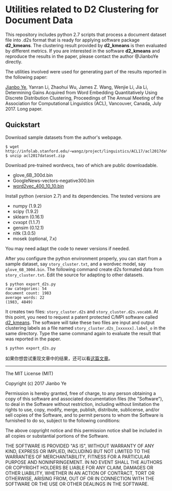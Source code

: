 # Utilities related to D2 Clustering for Document Data

This repository includes python 2.7 scripts that process a document dataset file into .d2s format that is ready for applying software package **d2_kmeans**. The clustering result provided by **d2_kmeans** is then evaluated by different metrics. If you are interested in the software **d2_kmeans** and reproduce the results in the paper, please contact the author @JianboYe directly. 


The utilities involved were used for generating part of the results reported in the following paper:

[Jianbo Ye](http://personal.psu.edu/jxy198), Yanran Li, Zhaohui Wu, James Z. Wang, Wenjie Li, Jia Li, Determining Gains Acquired from Word Embedding Quantitatively Using Discrete Distribution Clustering, Proceedings of The Annual Meeting of the Association for Computational Linguistics (ACL), Vancouver, Canada, July 2017. Long paper.

## Quickstart

Download sample datasets from the author's webpage. 

```
$ wget http://infolab.stanford.edu/~wangz/project/linguistics/ACL17/acl2017dataset.zip
$ unzip acl2017dataset.zip 
```

Download pre-trained wordvecs, two of which are public downloadable.

- glove_6B_300d.bin
- GoogleNews-vectors-negative300.bin
- [word2vec_400_10_10.bin](https://psu.box.com/s/bah111znok5xs6cdztddfwdc9msq33g1)

Install python (version 2.7) and its dependencies. The tested versions are

- numpy (1.9.2)
- scipy (1.9.2)
- sklearn (0.16.1)
- cvxopt (1.1.7)
- gensim (0.12.1)
- nltk (3.0.5)
- mosek (optional, 7.x)

You may need adapt the code to newer versions if needed. 

After you configure the python environment properly, you can start from a sample dataset, say ``story_cluster.txt``, and a wordvec model, say `glove_6B_300d.bin`. The following command create d2s formated data from `story_cluster.txt`. Edit the source for adapting to other datasets.

```
$ python export_d2s.py
raw categories: 54
document count: 1983
average words: 22
(1983, 4849)
```

It creates two files: `story_cluster.d2s` and `story_cluster.d2s.vocab0`. At this point, you need to request a patent protected C/MPI software called [d2_kmeans](https://github.com/bobye/d2_kmeans). The software will take these two files are input and output clustering labels as a file named `story_cluster.d2s_[xxxxxx].label_o` in the same directory. Type the same command again to evaluate the result that was reported in the paper. 

```
$ python export_d2s.py
```

如果你想尝试重现文章中的结果，还可以看[这篇文章](https://zhuanlan.zhihu.com/p/50412488)。

----
The MIT License (MIT)

Copyright (c) 2017 Jianbo Ye

Permission is hereby granted, free of charge, to any person obtaining a copy
of this software and associated documentation files (the "Software"), to deal
in the Software without restriction, including without limitation the rights
to use, copy, modify, merge, publish, distribute, sublicense, and/or sell
copies of the Software, and to permit persons to whom the Software is
furnished to do so, subject to the following conditions:

The above copyright notice and this permission notice shall be included in
all copies or substantial portions of the Software.

THE SOFTWARE IS PROVIDED "AS IS", WITHOUT WARRANTY OF ANY KIND, EXPRESS OR
IMPLIED, INCLUDING BUT NOT LIMITED TO THE WARRANTIES OF MERCHANTABILITY,
FITNESS FOR A PARTICULAR PURPOSE AND NONINFRINGEMENT. IN NO EVENT SHALL THE
AUTHORS OR COPYRIGHT HOLDERS BE LIABLE FOR ANY CLAIM, DAMAGES OR OTHER
LIABILITY, WHETHER IN AN ACTION OF CONTRACT, TORT OR OTHERWISE, ARISING FROM,
OUT OF OR IN CONNECTION WITH THE SOFTWARE OR THE USE OR OTHER DEALINGS IN
THE SOFTWARE.


